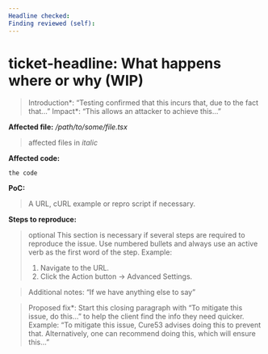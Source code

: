 ```yaml
---
Headline checked: 
Finding reviewed (self):
---
```

# ticket-headline: What happens where or why (WIP)

> Introduction*: “Testing confirmed that this incurs that, due to the fact that...” Impact*: “This allows an attacker to achieve this...”

**Affected file:**
*/path/to/some/file.tsx*
> affected files in *italic*

**Affected code:**
```
the code
```

**PoC:**
> A URL, cURL example or repro script if necessary.

**Steps to reproduce:**
> optional
> This section is necessary if several steps are required to reproduce the issue. Use numbered bullets and always use an active verb as the first word of the step. Example:
> 1. Navigate to the URL.  
> 2. Click the Action button → Advanced Settings.

> Additional notes: “If we have anything else to say”

> Proposed fix*: Start this closing paragraph with “To mitigate this issue, do this...” to help the client find the info they need quicker. Example: “To mitigate this issue, Cure53 advises doing this to prevent that. Alternatively, one can recommend doing this, which will ensure this...”